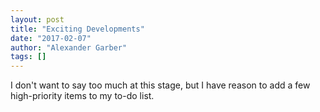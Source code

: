 ```yaml
---
layout: post
title: "Exciting Developments"
date: "2017-02-07"
author: "Alexander Garber"
tags: []
---
```


I don't want to say too much at this stage, but I have reason to add a few high-priority items to my to-do list.
